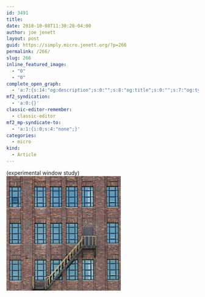 ```yaml
---
id: 3491
title: 
date: 2018-10-08T11:30:28-04:00
author: joe jenett
layout: post
guid: https://simply.micro.jenett.org/?p=266
permalink: /266/
slug: 266
inline_featured_image:
  - "0"
  - "0"
complete_open_graph:
  - 'a:7:{s:14:"og:description";s:0:"";s:8:"og:title";s:0:"";s:7:"og:type";s:0:"";s:12:"twitter:card";s:7:"summary";s:15:"twitter:creator";s:0:"";s:19:"twitter:description";s:0:"";s:8:"og:image";s:0:"";}'
mf2_syndication:
  - 'a:0:{}'
classic-editor-remember:
  - classic-editor
mf2_mp-syndicate-to:
  - 'a:1:{i:0;s:4:"none";}'
categories:
  - micro
kind:
  - Article
---
```

(experimental window study)<br /><img loading="lazy" class="size-medium wp-image-265" src="../wp-content/uploads/2020/06/window-study-300x300.jpg" alt="" width="300" />  